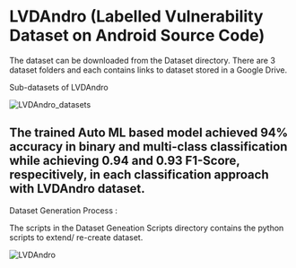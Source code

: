 # LVDAndro (Labelled Vulnerability Dataset on Android Source Code)

The dataset can be downloaded from the Dataset directory. There are 3 dataset folders and each contains links to dataset stored in a Google Drive.

Sub-datasets of LVDAndro

![LVDAndro_datasets](https://user-images.githubusercontent.com/102326773/196053837-a9cf7490-1ac1-49b6-a8f8-9ffca6b1a25d.png)

## The trained Auto ML based model achieved 94\% accuracy in binary and multi-class classification while achieving 0.94 and 0.93 F1-Score, respecitively, in each classification approach with LVDAndro dataset.


Dataset Generation Process :

The scripts in the Dataset Geneation Scripts directory contains the python scripts to extend/ re-create dataset.

![LVDAndro](https://user-images.githubusercontent.com/102326773/196053776-3b763757-259f-47e9-8c82-9a0e1d3afbec.png)



